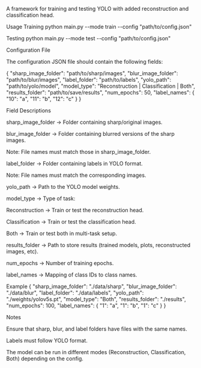 A framework for training and testing YOLO with added reconstruction and classification head.

Usage
Training
python main.py --mode train --config "path/to/config.json"

Testing
python main.py --mode test --config "path/to/config.json"

Configuration File

The configuration JSON file should contain the following fields:

{
  "sharp_image_folder": "path/to/sharp/images",
  "blur_image_folder": "path/to/blur/images", 
  "label_folder": "path/to/labels", 
  "yolo_path": "path/to/yolo/model",
  "model_type": "Reconstruction | Classification | Both",
  "results_folder": "path/to/save/results",
  "num_epochs": 50,
  "label_names": {
    "10": "a",
    "11": "b",
    "12": "c"
  }
}

Field Descriptions

sharp_image_folder → Folder containing sharp/original images.

blur_image_folder → Folder containing blurred versions of the sharp images.

Note: File names must match those in sharp_image_folder.

label_folder → Folder containing labels in YOLO format.

Note: File names must match the corresponding images.

yolo_path → Path to the YOLO model weights.

model_type → Type of task:

Reconstruction → Train or test the reconstruction head.

Classification → Train or test the classification head.

Both → Train or test both in multi-task setup.

results_folder → Path to store results (trained models, plots, reconstructed images, etc).

num_epochs → Number of training epochs.

label_names → Mapping of class IDs to class names.

Example
{
  "sharp_image_folder": "./data/sharp",
  "blur_image_folder": "./data/blur",
  "label_folder": "./data/labels",
  "yolo_path": "./weights/yolov5s.pt",
  "model_type": "Both",
  "results_folder": "./results",
  "num_epochs": 100,
  "label_names": {
    "1": "a",
    "1": "b",
    "1": "c"
  }
}

Notes

Ensure that sharp, blur, and label folders have files with the same names.

Labels must follow YOLO format.

The model can be run in different modes (Reconstruction, Classification, Both) depending on the config.
